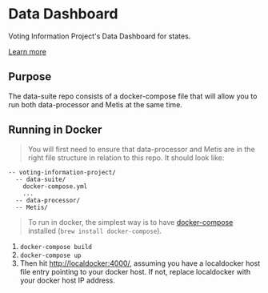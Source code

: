 Data Dashboard
==============

Voting Information Project's Data Dashboard for states.

[Learn more](https://votinginfoproject.org/)

## Purpose

The data-suite repo consists of a docker-compose file that will allow you to run both data-processor and Metis at the same time.

## Running in Docker

> You will first need to ensure that data-processor and Metis are in the right file structure in relation to this
> repo. It should look like:


```
-- voting-information-project/
  -- data-suite/
    docker-compose.yml
    ...
  -- data-processor/
  -- Metis/
```

> To run in docker, the simplest way is to have [docker-compose](https://docs.docker.com/compose/)
> installed (`brew install docker-compose`).

1. `docker-compose build`
1. `docker-compose up`
1. Then hit [http://localdocker:4000/](http://localdocker:4000/), assuming you have a localdocker host file entry pointing to your docker host. If not, replace localdocker with your docker host IP address.
